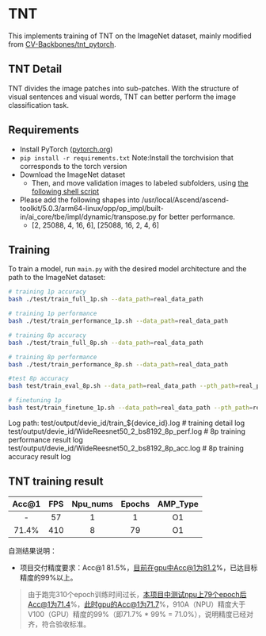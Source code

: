 # TNT

This implements training of TNT on the ImageNet dataset, mainly modified from [CV-Backbones/tnt_pytorch](https://github.com/huawei-noah/CV-backbones/tree/master/tnt_pytorch).

## TNT Detail

TNT divides the image patches into sub-patches. With the structure of visual sentences and visual words, TNT can better perform the image classification task.


## Requirements

- Install PyTorch ([pytorch.org](http://pytorch.org))
- `pip install -r requirements.txt`
  Note:Install the torchvision that corresponds to the torch version
- Download the ImageNet dataset
    - Then, and move validation images to labeled subfolders, using [the following shell script](https://raw.githubusercontent.com/soumith/imagenetloader.torch/master/valprep.sh)
- Please add the following shapes into /usr/local/Ascend/ascend-toolkit/5.0.3/arm64-linux/opp/op_impl/built-in/ai_core/tbe/impl/dynamic/transpose.py for better performance.
  - [2, 25088, 4, 16, 6], [25088, 16, 2, 4, 6]

## Training

To train a model, run `main.py` with the desired model architecture and the path to the ImageNet dataset:

```bash
# training 1p accuracy
bash ./test/train_full_1p.sh --data_path=real_data_path

# training 1p performance
bash ./test/train_performance_1p.sh --data_path=real_data_path

# training 8p accuracy
bash ./test/train_full_8p.sh --data_path=real_data_path

# training 8p performance
bash ./test/train_performance_8p.sh --data_path=real_data_path

#test 8p accuracy
bash test/train_eval_8p.sh --data_path=real_data_path --pth_path=real_pre_train_model_path

# finetuning 1p 
bash test/train_finetune_1p.sh --data_path=real_data_path --pth_path=real_pre_train_model_path
```

Log path:
    test/output/devie_id/train_${device_id}.log           # training detail log
    test/output/devie_id/WideReesnet50_2_bs8192_8p_perf.log  # 8p training performance result log
    test/output/devie_id/WideReesnet50_2_bs8192_8p_acc.log   # 8p training accuracy result log



## TNT training result

| Acc@1    | FPS       | Npu_nums | Epochs   | AMP_Type |
| :------: | :------:  | :------: | :------: | :------: |
| -        | 57        | 1        | 1        | O1       |
| 71.4%    | 410       | 8        | 79       | O1       |

自测结果说明：
- 项目交付精度要求：Acc@1 81.5%，目前在gpu中Acc@1为81.2%，已达目标精度的99%以上。
  
> 由于跑完310个epoch训练时间过长，本项目中测试npu上79个epoch后Acc@1为71.4%，此时gpu的Acc@1为71.7%，910A（NPU）精度大于V100（GPU）精度的99%（即71.7% * 99% = 71.0%），说明精度已经对齐，符合验收标准。